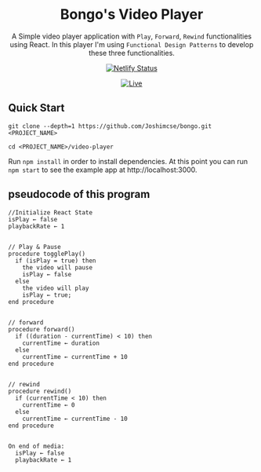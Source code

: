 <div align="center">

# Bongo's Video Player

A Simple video player application with `Play`, `Forward`, `Rewind` functionalities using React. In this player I'm using `Functional Design Patterns` to develop these three functionalities.

[![Netlify Status](https://api.netlify.com/api/v1/badges/941f4aa8-c88b-4607-aaf0-32ab566e1a73/deploy-status)](https://app.netlify.com/sites/bongo-test/deploys)

[![Live](https://img.shields.io/badge/live%20here%20for-live%20demo-373277.svg?style=for-the-badge)](https://bongo-test.netlify.app/)

</div>

## Quick Start

```
git clone --depth=1 https://github.com/Joshimcse/bongo.git <PROJECT_NAME>

cd <PROJECT_NAME>/video-player
```

Run `npm install` in order to install dependencies. At this point you can run `npm start` to see the example app at http://localhost:3000.

## pseudocode of this program

```
//Initialize React State
isPlay ← false
playbackRate ← 1


// Play & Pause
procedure togglePlay()
  if (isPlay = true) then
    the video will pause
    isPlay ← false
  else
    the video will play
    isPlay ← true;
end procedure


// forward
procedure forward()
  if ((duration - currentTime) < 10) then
    currentTime ← duration
  else
    currentTime ← currentTime + 10
end procedure


// rewind
procedure rewind()
  if (currentTime < 10) then
    currentTime ← 0
  else
    currentTime ← currentTime - 10
end procedure


On end of media:
  isPlay ← false
  playbackRate ← 1
```
